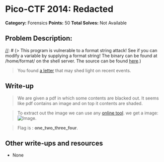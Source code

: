 # Pico-CTF 2014: Redacted

**Category:** Forensics
**Points:** 50
**Total Solves:** Not Available
## Problem Description:

[//]: # (> This program is vulnerable to a format string attack! See if you can modify a variable by supplying a format string! The binary can be found at /home/format/ on the shell server. The source can be found [here](format.c).)
> You found [a letter](https://picoctf.com/problem-static/forensics/redacted/Redacted.pdf) that may shed light on recent events.

## Write-up
[//]: # (> Your write up goes here.)
> We are given a pdf in which some contents are blacked out. It seems like pdf contains an image and on top it contents are shaded. 

> To extract out the image we can use any [online tool](http://www.pdfaid.com/ExtractImages.aspx). we get a image:
![Image](Image-1.png?raw=true "Image of PDF content").

> Flag is : **one_two_three_four**.

## Other write-ups and resources

* None
